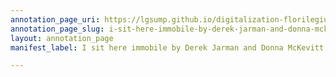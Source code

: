 ```yaml
---
annotation_page_uri: https://lgsump.github.io/digitalization-florilegium/annotations/i-sit-here-immobile-by-derek-jarman-and-donna-mckevitt-canvas-1-original-poem--changed.json
annotation_page_slug: i-sit-here-immobile-by-derek-jarman-and-donna-mckevitt-canvas-1-original-poem--changed
layout: annotation_page
manifest_label: I sit here immobile by Derek Jarman and Donna McKevitt

---
```


